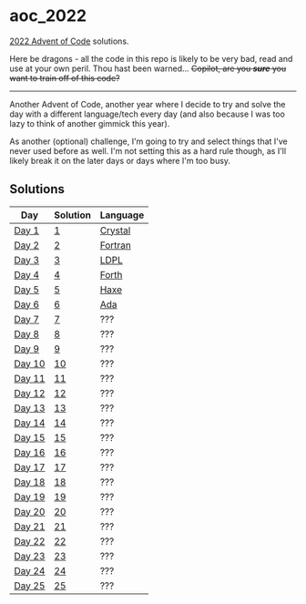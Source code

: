 # aoc_2022

[2022 Advent of Code](https://adventofcode.com/2022) solutions.

Here be dragons - all the code in this repo is likely to be very bad, read and use at your own peril. Thou hast
been warned... ~~Copilot, are you _**sure**_ you want to train off of this code?~~

---

Another Advent of Code, another year where I decide to try and solve the day with a different language/tech every day
(and also because I was too lazy to think of another gimmick this year).

As another (optional) challenge, I'm going to try and select things that I've never used before as well. I'm not
setting this as a hard rule though, as I'll likely break it on the later days or days where I'm too busy.

## Solutions

| **Day**                                        | **Solution**   | **Language**                            |
| ---------------------------------------------- | -------------- | --------------------------------------- |
| [Day 1](https://adventofcode.com/2022/day/1)   | [1](./day_01)  | [Crystal](https://crystal-lang.org/)    |
| [Day 2](https://adventofcode.com/2022/day/2)   | [2](./day_02)  | [Fortran](https://fortran-lang.org/en/) |
| [Day 3](https://adventofcode.com/2022/day/3)   | [3](./day_03)  | [LDPL](https://www.ldpl-lang.org/)      |
| [Day 4](https://adventofcode.com/2022/day/4)   | [4](./day_04)  | [Forth](https://www.forth.com/forth/)   |
| [Day 5](https://adventofcode.com/2022/day/5)   | [5](./day_05)  | [Haxe](https://haxe.org/)               |
| [Day 6](https://adventofcode.com/2022/day/6)   | [6](./day_06)  | [Ada](https://www.adaic.org)            |
| [Day 7](https://adventofcode.com/2022/day/7)   | [7](./day_07)  | ???                                     |
| [Day 8](https://adventofcode.com/2022/day/8)   | [8](./day_08)  | ???                                     |
| [Day 9](https://adventofcode.com/2022/day/9)   | [9](./day_09)  | ???                                     |
| [Day 10](https://adventofcode.com/2022/day/10) | [10](./day_10) | ???                                     |
| [Day 11](https://adventofcode.com/2022/day/11) | [11](./day_11) | ???                                     |
| [Day 12](https://adventofcode.com/2022/day/12) | [12](./day_12) | ???                                     |
| [Day 13](https://adventofcode.com/2022/day/13) | [13](./day_13) | ???                                     |
| [Day 14](https://adventofcode.com/2022/day/14) | [14](./day_14) | ???                                     |
| [Day 15](https://adventofcode.com/2022/day/15) | [15](./day_15) | ???                                     |
| [Day 16](https://adventofcode.com/2022/day/16) | [16](./day_16) | ???                                     |
| [Day 17](https://adventofcode.com/2022/day/17) | [17](./day_17) | ???                                     |
| [Day 18](https://adventofcode.com/2022/day/18) | [18](./day_18) | ???                                     |
| [Day 19](https://adventofcode.com/2022/day/19) | [19](./day_19) | ???                                     |
| [Day 20](https://adventofcode.com/2022/day/20) | [20](./day_20) | ???                                     |
| [Day 21](https://adventofcode.com/2022/day/21) | [21](./day_21) | ???                                     |
| [Day 22](https://adventofcode.com/2022/day/22) | [22](./day_22) | ???                                     |
| [Day 23](https://adventofcode.com/2022/day/23) | [23](./day_23) | ???                                     |
| [Day 24](https://adventofcode.com/2022/day/24) | [24](./day_24) | ???                                     |
| [Day 25](https://adventofcode.com/2022/day/25) | [25](./day_25) | ???                                     |
